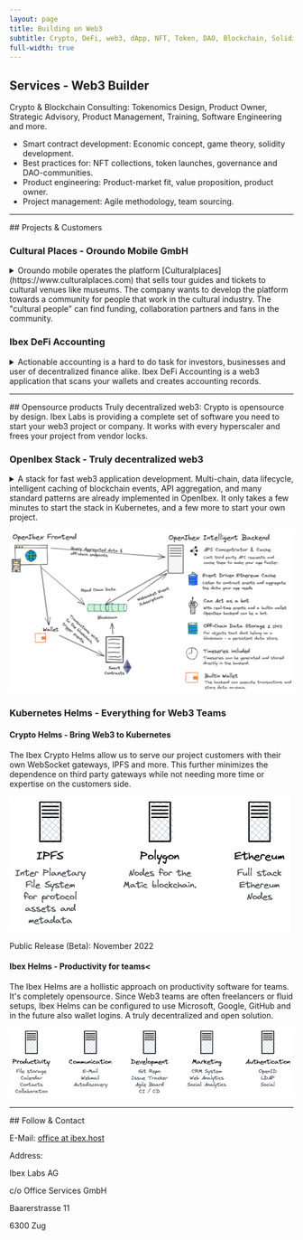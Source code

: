 ```yaml
---
layout: page
title: Building on Web3
subtitle: Crypto, DeFi, web3, dApp, NFT, Token, DAO, Blockchain, Solidity, EVM... Truly Decentralized.
full-width: true
---
```


## <a name="services"></a>Services - Web3 Builder
Crypto & Blockchain Consulting: Tokenomics Design, Product Owner, Strategic Advisory, Product Management, Training, Software Engineering and more.

- Smart contract development: Economic concept, game theory, solidity development.
- Best practices for: NFT collections, token launches, governance and DAO-communities.
- Product engineering: Product-market fit, value proposition, product owner.
- Project management: Agile methodology, team sourcing.

<hr/>
## <a name="projects"></a>Projects & Customers

### Cultural Places - Oroundo Mobile GmbH
<details><summary>Oroundo mobile operates the platform [Culturalplaces](https://www.culturalplaces.com) that sells tour guides and tickets to cultural venues like museums. The company wants to develop the platform towards a community for people that work in the cultural industry. The "cultural people" can find funding, collaboration partners and fans in the community.</summary>

<p>In the first stage of the product we launched a token ($CPTC) and a "StoreFront"-application that sells tickets, redeemable vouchers, art and media files as NFTs. In the second stage the platform will evolve into a DAO-governed community that is self-managing.</p>

<p>Project homepage & litepaper: [Culturalplaces Metaverse](https://www.culturalplaces.com/metaverse)</p>
</details>

### Ibex DeFi Accounting
<details><summary>Actionable accounting is a hard to do task for investors, businesses and user of decentralized finance alike. Ibex DeFi Accounting is a web3 application that scans your wallets and creates accounting records.</summary>

<p>Portfolio performance indicators are visible without further calculation. This includes i.e. lending protocol interest, periodic reports on staking revenue and more.</p>

<p>Planned Release: End of 2022.</p>
</details>

<hr/>
## <a name="opensource"></a>Opensource products
Truly decentralized web3: Crypto is opensource by design. Ibex Labs is providing a complete set of software you need to start your web3 project or company. It works with every hyperscaler and frees your project from vendor locks.

### OpenIbex Stack - Truly decentralized web3
<details><summary>A stack for fast web3 application development. Multi-chain, data lifecycle, intelligent caching of blockchain events, API aggregation, and many standard patterns are already implemented in OpenIbex. It only takes a few minutes to start the stack in Kubernetes, and a few more to start your own project.</summary>

<p>OpenIbex setups start at 3 containers and can scale up into a cluster, so that OpenIbex helps you grow. The software framework of OpenIbex has three parts that can be used combined or as single blocks: Frontend, Intelligent Backend and Smartcontract Helpers.</p>

Planned Release (Beta): November 2022
</details>

![OpenIbex Stack](assets/img/openibex-overview.png)

### Kubernetes Helms - Everything for Web3 Teams
#### Crypto Helms - Bring Web3 to Kubernetes
<p>The Ibex Crypto Helms allow us to serve our project customers with their own WebSocket gateways, IPFS and more. This further minimizes the dependence on third party gateways while not needing more time or expertise on the customers side.</p>

![OpenIbex Stack](assets/img/ibex-k8s-crypto-stacks.png)

Public Release (Beta): November 2022

#### Ibex Helms - Productivity for teams<
<p>The Ibex Helms are a hollistic approach on productivity software for teams. It's completely opensource. Since Web3 teams are often freelancers or fluid setups, Ibex Helms can be configured to use Microsoft, Google, GitHub and in the future also wallet logins. A truly decentralized and open solution.</p>

![OpenIbex Stack](assets/img/ibex-k8s-oss-stacks.png)
<hr/>
## <a name="contact"></a>Follow & Contact

E-Mail: [office at ibex.host](mailto:office@ibex.host)

Address:

Ibex Labs AG

c/o Office Services GmbH

Baarerstrasse 11

6300 Zug